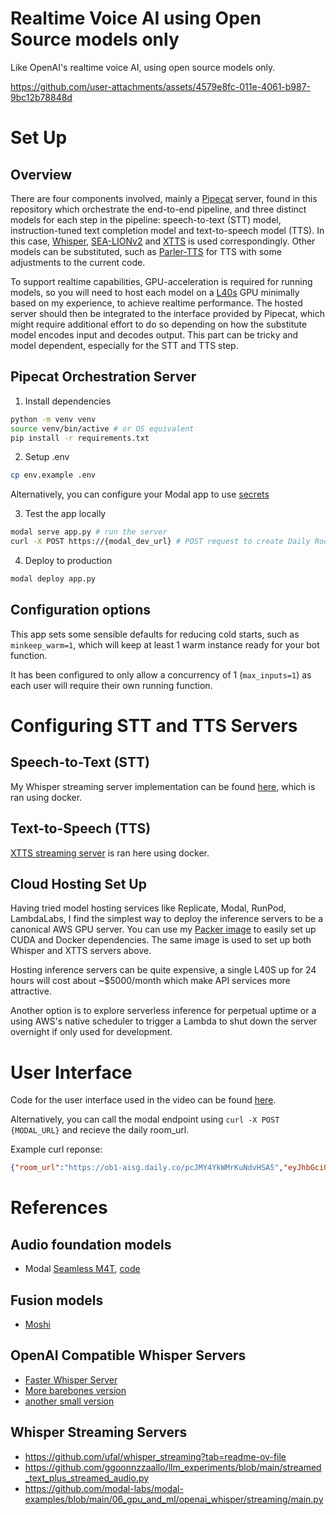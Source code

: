 # Realtime Voice AI using Open Source models only

Like OpenAI's realtime voice AI, using open source models only. 

https://github.com/user-attachments/assets/4579e8fc-011e-4061-b987-9bc12b78848d

# Set Up

## Overview
There are four components involved, mainly a [Pipecat](https://github.com/pipecat-ai/pipecat) server, found in this repository which orchestrate the end-to-end pipeline, and three distinct models for each step in the pipeline: speech-to-text (STT) model, instruction-tuned text completion model and text-to-speech model (TTS). In this case, [Whisper](https://huggingface.co/openai/whisper-large-v2), [SEA-LIONv2](https://huggingface.co/aisingapore/llama3-8b-cpt-sea-lionv2.1-instruct) and [XTTS](https://huggingface.co/coqui/XTTS-v2) is used correspondingly. Other models can be substituted, such as [Parler-TTS](https://github.com/huggingface/parler-tts) for TTS with some adjustments to the current code. 

To support realtime capabilities, GPU-acceleration is required for running models, so you will need to host each model on a [L40s](https://aws.amazon.com/ec2/instance-types/g6e/) GPU minimally based on my experience, to achieve realtime performance. The hosted server should then be integrated to the interface provided by Pipecat, which might require additional effort to do so depending on how the substitute model encodes input and decodes output. This part can be tricky and model dependent, especially for the STT and TTS step.

## Pipecat Orchestration Server 

1. Install dependencies

```bash
python -m venv venv
source venv/bin/active # or OS equivalent
pip install -r requirements.txt
```

2. Setup .env

```bash
cp env.example .env
```

Alternatively, you can configure your Modal app to use [secrets](https://modal.com/docs/guide/secrets)

3. Test the app locally

```bash
modal serve app.py # run the server
curl -X POST https://{modal_dev_url} # POST request to create Daily Room
```

4. Deploy to production

```bash
modal deploy app.py
```

## Configuration options

This app sets some sensible defaults for reducing cold starts, such as `minkeep_warm=1`, which will keep at least 1 warm instance ready for your bot function.

It has been configured to only allow a concurrency of 1 (`max_inputs=1`) as each user will require their own running function.

# Configuring STT and TTS Servers
## Speech-to-Text (STT)
My Whisper streaming server implementation can be found [here](https://github.com/theogbrand/whisper-server), which is ran using docker.

## Text-to-Speech (TTS)
[XTTS streaming server](https://github.com/coqui-ai/xtts-streaming-server/blob/main/server/main.py) is ran here using docker.

## Cloud Hosting Set Up
Having tried model hosting services like Replicate, Modal, RunPod, LambdaLabs, I find the simplest way to deploy the inference servers to be a canonical AWS GPU server. You can use my [Packer image](https://github.com/theogbrand/ai-server-setup/blob/main/aws/packer/l40s-48gb-ubuntu-docker-nvidia.pkr.hcl) to easily set up CUDA and Docker dependencies. The same image is used to set up both Whisper and XTTS servers above.

Hosting inference servers can be quite expensive, a single L40S up for 24 hours will cost about ~$5000/month which make API services more attractive. 

Another option is to explore serverless inference for perpetual uptime or a using AWS's native scheduler to trigger a Lambda to shut down the server overnight if only used for development.

# User Interface
Code for the user interface used in the video can be found [here](https://github.com/theogbrand/realtime-voicebot-ui).

Alternatively, you can call the modal endpoint using ```curl -X POST {MODAL_URL}``` and recieve the daily room_url.

Example curl reponse:
```json
{"room_url":"https://ob1-aisg.daily.co/pcJMY4YkWMrKuNdvHSA5","eyJhbGciOiJIUzI1NiIsIn...":"eyJhbGciOiJIUzI1NiIsInR5cCI6IkpXVCJ9.eyJyI..."}
```

# References

## Audio foundation models
* Modal [Seamless M4T](https://modal.com/docs/examples/seamless-chat), [code](https://github.com/modal-labs/seamless-chat/blob/main/seamless.py)

## Fusion models
* [Moshi](https://github.com/modal-labs/quillman/blob/main/src/moshi.py)

## OpenAI Compatible Whisper Servers
* [Faster Whisper Server](https://github.com/fedirz/faster-whisper-server)
* [More barebones version](https://github.com/matatonic/openedai-whisper)
* [another small version](https://github.com/morioka/tiny-openai-whisper-api)

## Whisper Streaming Servers
* https://github.com/ufal/whisper_streaming?tab=readme-ov-file
* https://github.com/ggoonnzzaallo/llm_experiments/blob/main/streamed_text_plus_streamed_audio.py
* https://github.com/modal-labs/modal-examples/blob/main/06_gpu_and_ml/openai_whisper/streaming/main.py

